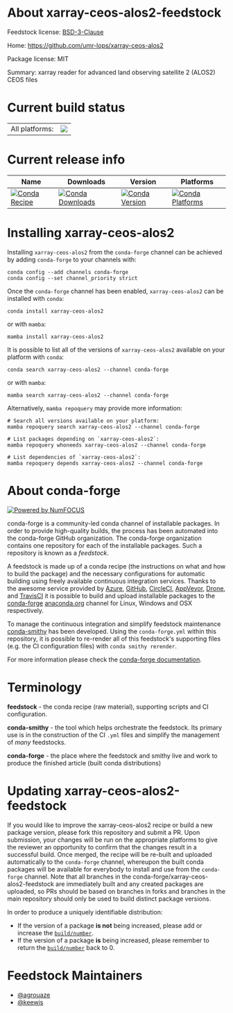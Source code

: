 About xarray-ceos-alos2-feedstock
=================================

Feedstock license: [BSD-3-Clause](https://github.com/conda-forge/xarray-ceos-alos2-feedstock/blob/main/LICENSE.txt)

Home: https://github.com/umr-lops/xarray-ceos-alos2

Package license: MIT

Summary: xarray reader for advanced land observing satellite 2 (ALOS2) CEOS files

Current build status
====================


<table><tr><td>All platforms:</td>
    <td>
      <a href="https://dev.azure.com/conda-forge/feedstock-builds/_build/latest?definitionId=20231&branchName=main">
        <img src="https://dev.azure.com/conda-forge/feedstock-builds/_apis/build/status/xarray-ceos-alos2-feedstock?branchName=main">
      </a>
    </td>
  </tr>
</table>

Current release info
====================

| Name | Downloads | Version | Platforms |
| --- | --- | --- | --- |
| [![Conda Recipe](https://img.shields.io/badge/recipe-xarray--ceos--alos2-green.svg)](https://anaconda.org/conda-forge/xarray-ceos-alos2) | [![Conda Downloads](https://img.shields.io/conda/dn/conda-forge/xarray-ceos-alos2.svg)](https://anaconda.org/conda-forge/xarray-ceos-alos2) | [![Conda Version](https://img.shields.io/conda/vn/conda-forge/xarray-ceos-alos2.svg)](https://anaconda.org/conda-forge/xarray-ceos-alos2) | [![Conda Platforms](https://img.shields.io/conda/pn/conda-forge/xarray-ceos-alos2.svg)](https://anaconda.org/conda-forge/xarray-ceos-alos2) |

Installing xarray-ceos-alos2
============================

Installing `xarray-ceos-alos2` from the `conda-forge` channel can be achieved by adding `conda-forge` to your channels with:

```
conda config --add channels conda-forge
conda config --set channel_priority strict
```

Once the `conda-forge` channel has been enabled, `xarray-ceos-alos2` can be installed with `conda`:

```
conda install xarray-ceos-alos2
```

or with `mamba`:

```
mamba install xarray-ceos-alos2
```

It is possible to list all of the versions of `xarray-ceos-alos2` available on your platform with `conda`:

```
conda search xarray-ceos-alos2 --channel conda-forge
```

or with `mamba`:

```
mamba search xarray-ceos-alos2 --channel conda-forge
```

Alternatively, `mamba repoquery` may provide more information:

```
# Search all versions available on your platform:
mamba repoquery search xarray-ceos-alos2 --channel conda-forge

# List packages depending on `xarray-ceos-alos2`:
mamba repoquery whoneeds xarray-ceos-alos2 --channel conda-forge

# List dependencies of `xarray-ceos-alos2`:
mamba repoquery depends xarray-ceos-alos2 --channel conda-forge
```


About conda-forge
=================

[![Powered by
NumFOCUS](https://img.shields.io/badge/powered%20by-NumFOCUS-orange.svg?style=flat&colorA=E1523D&colorB=007D8A)](https://numfocus.org)

conda-forge is a community-led conda channel of installable packages.
In order to provide high-quality builds, the process has been automated into the
conda-forge GitHub organization. The conda-forge organization contains one repository
for each of the installable packages. Such a repository is known as a *feedstock*.

A feedstock is made up of a conda recipe (the instructions on what and how to build
the package) and the necessary configurations for automatic building using freely
available continuous integration services. Thanks to the awesome service provided by
[Azure](https://azure.microsoft.com/en-us/services/devops/), [GitHub](https://github.com/),
[CircleCI](https://circleci.com/), [AppVeyor](https://www.appveyor.com/),
[Drone](https://cloud.drone.io/welcome), and [TravisCI](https://travis-ci.com/)
it is possible to build and upload installable packages to the
[conda-forge](https://anaconda.org/conda-forge) [anaconda.org](https://anaconda.org/)
channel for Linux, Windows and OSX respectively.

To manage the continuous integration and simplify feedstock maintenance
[conda-smithy](https://github.com/conda-forge/conda-smithy) has been developed.
Using the ``conda-forge.yml`` within this repository, it is possible to re-render all of
this feedstock's supporting files (e.g. the CI configuration files) with ``conda smithy rerender``.

For more information please check the [conda-forge documentation](https://conda-forge.org/docs/).

Terminology
===========

**feedstock** - the conda recipe (raw material), supporting scripts and CI configuration.

**conda-smithy** - the tool which helps orchestrate the feedstock.
                   Its primary use is in the construction of the CI ``.yml`` files
                   and simplify the management of *many* feedstocks.

**conda-forge** - the place where the feedstock and smithy live and work to
                  produce the finished article (built conda distributions)


Updating xarray-ceos-alos2-feedstock
====================================

If you would like to improve the xarray-ceos-alos2 recipe or build a new
package version, please fork this repository and submit a PR. Upon submission,
your changes will be run on the appropriate platforms to give the reviewer an
opportunity to confirm that the changes result in a successful build. Once
merged, the recipe will be re-built and uploaded automatically to the
`conda-forge` channel, whereupon the built conda packages will be available for
everybody to install and use from the `conda-forge` channel.
Note that all branches in the conda-forge/xarray-ceos-alos2-feedstock are
immediately built and any created packages are uploaded, so PRs should be based
on branches in forks and branches in the main repository should only be used to
build distinct package versions.

In order to produce a uniquely identifiable distribution:
 * If the version of a package **is not** being increased, please add or increase
   the [``build/number``](https://docs.conda.io/projects/conda-build/en/latest/resources/define-metadata.html#build-number-and-string).
 * If the version of a package **is** being increased, please remember to return
   the [``build/number``](https://docs.conda.io/projects/conda-build/en/latest/resources/define-metadata.html#build-number-and-string)
   back to 0.

Feedstock Maintainers
=====================

* [@agrouaze](https://github.com/agrouaze/)
* [@keewis](https://github.com/keewis/)

